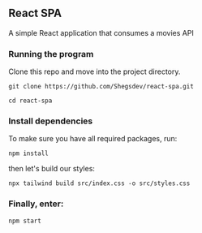 ## React SPA

A simple React application that consumes a movies API

### Running the program

Clone this repo and move into the project directory. <br>
```
git clone https://github.com/Shegsdev/react-spa.git
```

```
cd react-spa
```

### Install dependencies
To make sure you have all required packages, run:
```
npm install
```
then let's build our styles:
```
npx tailwind build src/index.css -o src/styles.css
```

### Finally, enter:
```
npm start
```
